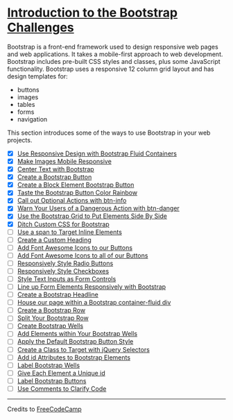 # [Introduction to the Bootstrap Challenges](https://learn.freecodecamp.org/front-end-libraries/bootstrap)

Bootstrap is a front-end framework used to design responsive web pages and web applications. It takes a mobile-first approach to web development. Bootstrap includes pre-built CSS styles and classes, plus some JavaScript functionality. Bootstrap uses a responsive 12 column grid layout and has design templates for:

- buttons
- images
- tables
- forms
- navigation

This section introduces some of the ways to use Bootstrap in your web projects.

- [x] [Use Responsive Design with Bootstrap Fluid Containers](01-use-responsive-design-with-bootstrap-fluid-containers.html)
- [x] [Make Images Mobile Responsive](02-make-images-mobile-responsive.html)
- [x] [Center Text with Bootstrap](03-center-text-with-bootstrap.html)
- [x] [Create a Bootstrap Button](04-create-a-bootstrap-button.html)
- [x] [Create a Block Element Bootstrap Button](05-create-a-block-element-bootstrap-button.html)
- [x] [Taste the Bootstrap Button Color Rainbow](06-taste-the-bootstrap-button-color-rainbow.html)
- [x] [Call out Optional Actions with btn-info](07-call-out-optional-actions-with-btn-info.html)
- [x] [Warn Your Users of a Dangerous Action with btn-danger](08-warn-your-users-of-a-dangerous-action-with-btn-danger.html)
- [x] [Use the Bootstrap Grid to Put Elements Side By Side](09-use-the-bootstrap-grid-to-put-elements-side-by-side.html)
- [x] [Ditch Custom CSS for Bootstrap](10-ditch-custom-css-for-bootstrap.html)
- [ ] [Use a span to Target Inline Elements](11-use-a-span-to-target-inline-elements.html)
- [ ] [Create a Custom Heading](12-create-a-custom-heading.html)
- [ ] [Add Font Awesome Icons to our Buttons](13-add-font-awesome-icons-to-our-buttons.html)
- [ ] [Add Font Awesome Icons to all of our Buttons](14-add-font-awesome-icons-to-all-of-our-buttons.html)
- [ ] [Responsively Style Radio Buttons](15-responsively-style-radio-buttons.html)
- [ ] [Responsively Style Checkboxes](16-responsively-style-checkboxes.html)
- [ ] [Style Text Inputs as Form Controls](17-style-text-inputs-as-form-controls.html)
- [ ] [Line up Form Elements Responsively with Bootstrap](18-line-up-form-elements-responsively-with-bootstrap.html)
- [ ] [Create a Bootstrap Headline](19-create-a-bootstrap-headline.html)
- [ ] [House our page within a Bootstrap container-fluid div](20-house-our-page-within-a-bootstrap-container-fluid-div.html)
- [ ] [Create a Bootstrap Row](21-create-a-bootstrap-row.html)
- [ ] [Split Your Bootstrap Row](22-split-your-bootstrap-row.html)
- [ ] [Create Bootstrap Wells](23-create-bootstrap-wells.html)
- [ ] [Add Elements within Your Bootstrap Wells](24-add-elements-within-your-bootstrap-wells.html)
- [ ] [Apply the Default Bootstrap Button Style](25-apply-the-default-bootstrap-button-style.html)
- [ ] [Create a Class to Target with jQuery Selectors](26-create-a-class-to-target-with-jquery-selectors.html)
- [ ] [Add id Attributes to Bootstrap Elements](27-add-id-attributes-to-bootstrap-elements.html)
- [ ] [Label Bootstrap Wells](28-label-bootstrap-wells.html)
- [ ] [Give Each Element a Unique id](29-give-each-element-a-unique-id.html)
- [ ] [Label Bootstrap Buttons](30-label-bootstrap-buttons.html)
- [ ] [Use Comments to Clarify Code](31-use-comments-to-clarify-code.html)

---

Credits to [FreeCodeCamp](https://www.freecodecamp.org/)
